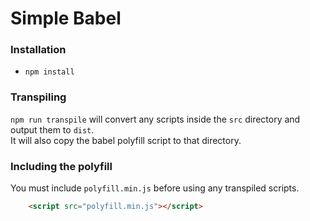 # Simple Babel

### Installation
- `npm install`

### Transpiling
`npm run transpile` will convert any scripts inside the `src` directory and output them to `dist`.  
It will also copy the babel polyfill script to that directory.

### Including the polyfill 
You must include `polyfill.min.js` before using any transpiled scripts.
```html
    <script src="polyfill.min.js"></script>
```
